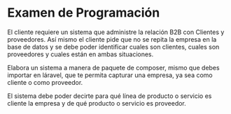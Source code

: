 # Examen de Programación
El cliente requiere un sistema que administre la relación B2B con Clientes y proveedores. Así mismo el cliente pide que no se  repita la empresa en la base de datos y se debe poder identificar cuales son clientes, cuales son proveedores y cuales están en ambas situaciones.

Elabora un sistema a manera de paquete de composer, mismo que debes importar en láravel, que te permita capturar una empresa, ya sea como cliente o como proveedor.

El sistema debe poder decirte  para qué línea de producto o servicio es cliente la empresa y de qué producto o servicio  es proveedor.

